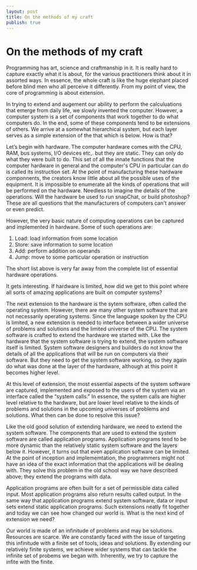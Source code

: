 ```yaml
---
layout: post
title: On the methods of my craft
publish: true
---
```


# On the methods of my craft

Programming has art, science and craftmanship in it. It is really hard to
capture exactly what it is about, for the various practitioners think about it
in assorted ways. In essence, the whole craft is like the huge elephant placed
before blind men who all perceive it differently. From my point of view, the
core of programming is about extension.

In trying to extend and augement our ability to perform the calculuations that emerge from
daily life, we slowly invented the computer. However, a computer system is a
set of components that work together to do what computers do. In the end, some
of these components tend to be extensions of others. We arrive at a somewhat
hierarchical system, but each layer serves as a simple extension of the
that which is below. How is that?

Let&rsquo;s begin with hardware. The computer hardware comes with the CPU, RAM, bus
systems, I/O devices etc,. but they are static. They can only do what they were
built to do. This set of all the innate functions that the computer hardware in
general and the computer's CPU in particular can do is called its instruction
set. At the point of manufacturing these hardware componnents, the creators know
little about all the possible uses of the equipment. It is impossible to
enumerate all the kinds of operations that will be performed on the
hardware. Needless to imagine the details of the operations. Will the hardware
be used to run snapChat, or build photoshop? These are all questions that
the manufacturers of computers can't answer or even predict.

However, the very basic nature of computing operations can be captured and
implemented in hardware. Some of such operations are:

1.  Load: load information from some location
2.  Store: save information to some location
3.  Add: perform addition on operands
4.  Jump: move to some particular operation or instruction

The short list above is very far away from the complete list of essential
hardware operations.

It gets interesting. If hardware is limited, how did we get to this point where
all sorts of amazing applications are built on computer systems?

The next extension to the hardware is the sytem software, often called the
operating system. However, there are many other system software that are not
necessarily operating systems. Since the language spoken by the CPU is limited,
a new extension is needed to interface between a wider universe of problems and
solutions and the limited universe of the CPU. The system software is crafted
to extend the hardware we started with. Like the hardware that the system
software is trying to extend, the system software itself is limited. System
software designers and builders do not know the details of all the applications
that will be run on computers via their software. But they need to get the system software
working, so they again do what was done at the layer of the hardware, although
at this point it becomes higher level.

At this level of extension, the most essential aspects of the system software
are captured, implemented and exposed to the users of the system via an interface
called the &ldquo;system calls.&rdquo; In essence, the system calls are higher level
relative to the hardware, but are lower level relative to the kinds of
problems and solutions in the upcoming universes of problems and
solutions. What then can be done to resolve this issue?

Like the old good solution of extending hardware, we need to extend the system
software. The components that are used to extend the system software are called
application programs. Application programs tend to be more dynamic than the
relatively static system software and the layers below it. However, it turns out that even application
software can be limited. At the point of inception and implememtation, the
programmers might not have an idea of the exact information that the
applications will be dealing with. They solve this problem in the old school
way we have described above; they extend the programs with data.

Application programs are often built for a set of permissible data called input. Most application programs also return results called output. In the same
way that application programs extend system software, data or input sets extend
static application programs. Such extensions neatly fit together and today we
can see how changed our world is. What is the next kind of extension we need?

Our world is made of an infinitude of problems and may be solutions. Resources
are scarce. We are constantly faced with the issue of targeting this infinitude
with a finite set of tools, ideas and solutions. By extending our relatively
finite systems, we achieve wider systems that can tackle the infinite set of
probems we began with. Inherently, we try to capture the infite with the
finite.
